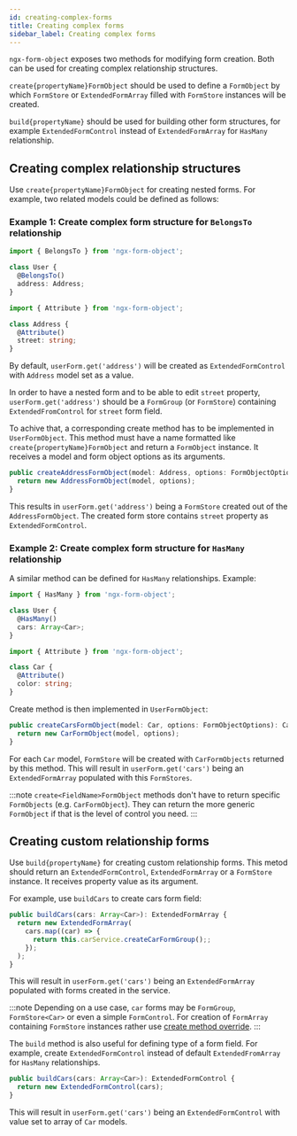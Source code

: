 ```yaml
---
id: creating-complex-forms
title: Creating complex forms
sidebar_label: Creating complex forms
---
```


`ngx-form-object` exposes two methods for modifying form creation. Both can be used for creating complex relationship structures.

`create{propertyName}FormObject` should be used to define a `FormObject` by which `FormStore` or `ExtendedFormArray` filled with `FormStore` instances will be created.

`build{propertyName}` should be used for building other form structures, for example `ExtendedFormControl` instead of `ExtendedFormArray` for `HasMany` relationship.

## Creating complex relationship structures

Use `create{propertyName}FormObject` for creating nested forms. For example, two related models could be defined as follows:

### Example 1: Create complex form structure for `BelongsTo` relationship

```ts title="user.model.ts"
import { BelongsTo } from 'ngx-form-object';

class User {
  @BelongsTo()
  address: Address;
}
```

```ts title="address.model.ts"
import { Attribute } from 'ngx-form-object';

class Address {
  @Attribute()
  street: string;
}
```

By default, `userForm.get('address')` will be created as `ExtendedFormControl` with `Address` model set as a value.

In order to have a nested form and to be able to edit `street` property, `userForm.get('address')` should be a `FormGroup` (or `FormStore`) containing `ExtendedFromControl` for `street` form field.

To achive that, a corresponding create method has to be implemented in `UserFormObject`. This method must have a name formatted like `create{propertyName}FormObject` and return a `FormObject` instance. It receives a model and form object options as its arguments.

```ts title="user.form-object.ts"
public createAddressFormObject(model: Address, options: FormObjectOptions): AddressFormObject {
  return new AddressFormObject(model, options);
}
```
This results in `userForm.get('address')` being a `FormStore` created out of the `AddressFormObject`. The created form store contains `street` property as `ExtendedFormControl`.

### Example 2: Create complex form structure for `HasMany` relationship

A similar method can be defined for `HasMany` relationships. Example:

```ts title="user.model.ts"
import { HasMany } from 'ngx-form-object';

class User {
  @HasMany()
  cars: Array<Car>;
}
```

```ts title="car.model.ts"
import { Attribute } from 'ngx-form-object';

class Car {
  @Attribute()
  color: string;
}
```

Create method is then implemented in `UserFormObject`:

```ts title="user.form-object.ts"
public createCarsFormObject(model: Car, options: FormObjectOptions): CarFormObject {
  return new CarFormObject(model, options);
}
```
For each `Car` model, `FormStore` will be created with `CarFormObjects` returned by this method. This will result in `userForm.get('cars')` being an `ExtendedFormArray` populated with this `FormStores`.

:::note
`create<FieldName>FormObject` methods don't have to return specific `FormObjects` (e.g. `CarFormObject`). They can return the more generic `FormObject` if that is the level of control you need.
:::

## Creating custom relationship forms

Use `build{propertyName}` for creating custom relationship forms. This metod should return an `ExtendedFormControl`, `ExtendedFormArray` or a `FormStore` instance. It receives property value as its argument.

For example, use `buildCars` to create cars form field:

```ts title="user.form-object.ts"
public buildCars(cars: Array<Car>): ExtendedFormArray {
  return new ExtendedFormArray(
    cars.map((car) => {
      return this.carService.createCarFormGroup();;
    });
  );
}
```
This will result in `userForm.get('cars')` being an `ExtendedFormArray` populated with forms created in the service.

:::note
Depending on a use case, `car` forms may be `FormGroup`, `FormStore<Car>` or even a simple `FormControl`. For creation of `FormArray` containing `FormStore` instances rather use [create method override](#creating-complex-relationship-structures).
:::

The `build` method is also useful for defining type of a form field. For example, create `ExtendedFormControl` instead of default `ExtendedFromArray` for `HasMany` relationships.

```ts title="user.form-object.ts"
public buildCars(cars: Array<Car>): ExtendedFormControl {
  return new ExtendedFormControl(cars);
}
```
This will result in `userForm.get('cars')` being an `ExtendedFormControl` with value set to array of `Car` models.

